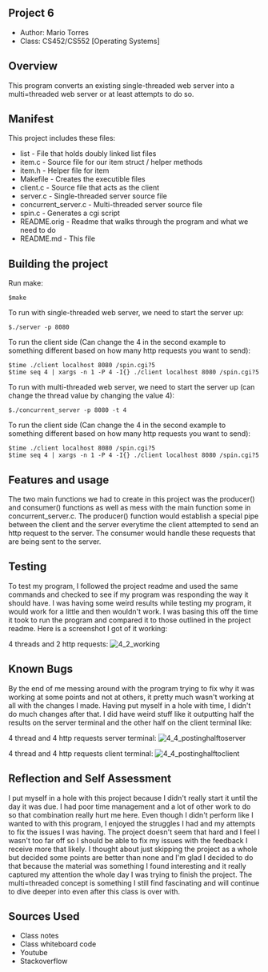 ## Project 6

* Author: Mario Torres
* Class: CS452/CS552 [Operating Systems]

## Overview

This program converts an existing single-threaded web server into 
a multi=threaded web server or at least attempts to do so.

## Manifest

This project includes these files: 
* list - File that holds doubly linked list files
* item.c - Source file for our item struct / helper methods
* item.h - Helper file for item
* Makefile - Creates the executible files
* client.c - Source file that acts as the client
* server.c - Single-threaded server source file
* concurrent_server.c - Multi-threaded server source file
* spin.c - Generates a cgi script
* README.orig - Readme that walks through the program and what we need to do
* README.md - This file

## Building the project

Run make:
``` console
$make
```

To run with single-threaded web server, we need to start the server up:
``` console
$./server -p 8080
```

To run the client side (Can change the 4 in the second example to something different 
based on how many http requests you want to send):
``` console
$time ./client localhost 8080 /spin.cgi?5
$time seq 4 | xargs -n 1 -P 4 -I{} ./client localhost 8080 /spin.cgi?5
```

To run with multi-threaded web server, we need to start the server up (can change the thread 
value by changing the value 4): 
``` console
$./concurrent_server -p 8080 -t 4
```

To run the client side (Can change the 4 in the second example to something different 
based on how many http requests you want to send):
``` console
$time ./client localhost 8080 /spin.cgi?5
$time seq 4 | xargs -n 1 -P 4 -I{} ./client localhost 8080 /spin.cgi?5
```

## Features and usage

The two main functions we had to create in this project was the producer() and 
consumer() functions as well as mess with the main function some in concurrent_server.c. 
The producer() function would establish a special pipe between the client and the 
server everytime the client attempted to send an http request to the server. The 
consumer would handle these requests that are being sent to the server. 

## Testing

To test my program, I followed the project readme and used the same commands and 
checked to see if my program was responding the way it should have. I was having 
some weird results while testing my program, it would work for a little and then 
wouldn't work. I was basing this off the time it took to run the program and compared 
it to those outlined in the project readme. Here is a screenshot I got of it working:

4 threads and 2 http requests:
![4_2_working](https://user-images.githubusercontent.com/85824580/197112454-9a9bb6a0-059a-4abd-8477-a9aa659cdb5b.PNG)

## Known Bugs

By the end of me messing around with the program trying to fix why it was working at 
some points and not at others, it pretty much wasn't working at all with the changes 
I made. Having put myself in a hole with time, I didn't do much changes after that. I 
did have weird stuff like it outputting half the results on the server terminal and the 
other half on the client terminal like:

4 thread and 4 http requests server terminal:
![4_4_postinghalftoserver](https://user-images.githubusercontent.com/85824580/197112814-0ea3035e-805f-4347-b4d6-c635a00c568f.PNG)

4 thread and 4 http requests client terminal: 
![4_4_postinghalftoclient](https://user-images.githubusercontent.com/85824580/197112739-43886545-b235-4845-a419-9c279fc566a5.PNG)

## Reflection and Self Assessment

I put myself in a hole with this project because I didn't really start it until the day it 
was due. I had poor time management and a lot of other work to do so that combination really 
hurt me here. Even though I didn't perform like I wanted to with this program, I enjoyed the 
struggles I had and my attempts to fix the issues I was having. The project doesn't seem that 
hard and I feel I wasn't too far off so I should be able to fix my issues with the feedback 
I receive more that likely. I thought about just skipping the project as a whole but decided 
some points are better than none and I'm glad I decided to do that because the material was 
something I found interesting and it really captured my attention the whole day I was trying 
to finish the project. The multi=threaded concept is something I still find fascinating and 
will continue to dive deeper into even after this class is over with.

## Sources Used

* Class notes 
* Class whiteboard code 
* Youtube
* Stackoverflow
